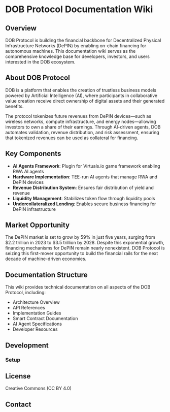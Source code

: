 # DOB Protocol Documentation Wiki

## Overview

DOB Protocol is building the financial backbone for Decentralized Physical Infrastructure Networks (DePIN) by enabling on-chain financing for autonomous machines. This documentation wiki serves as the comprehensive knowledge base for developers, investors, and users interested in the DOB ecosystem.

## About DOB Protocol

DOB is a platform that enables the creation of trustless business models powered by Artificial Intelligence (AI), where participants in collaborative value creation receive direct ownership of digital assets and their generated benefits.

The protocol tokenizes future revenues from DePIN devices—such as wireless networks, compute infrastructure, and energy nodes—allowing investors to own a share of their earnings. Through AI-driven agents, DOB automates validation, revenue distribution, and risk assessment, ensuring that tokenized revenues can be used as collateral for financing.

## Key Components

- **AI Agents Framework**: Plugin for Virtuals.io game framework enabling RWA AI agents
- **Hardware Implementation**: TEE-run AI agents that manage RWA and DePIN devices
- **Revenue Distribution System**: Ensures fair distribution of yield and revenue
- **Liquidity Management**: Stabilizes token flow through liquidity pools
- **Undercollateralized Lending**: Enables secure business financing for DePIN infrastructure

## Market Opportunity

The DePIN market is set to grow by 59% in just five years, surging from $2.2 trillion in 2023 to $3.5 trillion by 2028. Despite this exponential growth, financing mechanisms for DePIN remain nearly nonexistent. DOB Protocol is seizing this first-mover opportunity to build the financial rails for the next decade of machine-driven economies.

## Documentation Structure

This wiki provides technical documentation on all aspects of the DOB Protocol, including:

- Architecture Overview
- API References
- Implementation Guides
- Smart Contract Documentation
- AI Agent Specifications
- Developer Resources

## Development

### Setup

## License

Creative Commons (CC BY 4.0)

## Contact
